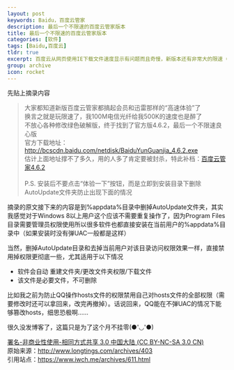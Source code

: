 ```yaml
---
layout: post
keywords: Baidu，百度云管家
description: 最后一个不限速的百度云管家版本
title: 最后一个不限速的百度云管家版本
categories: [软件]
tags: [Baidu,百度云]
tldr: true
excerpt: 百度云从网页使用IE下载文件速度显示有问题而且奇慢，新版本还有非常大的限速（壮哉我大校园网100M带宽），修改版并不放心使用，之前卸载新版本后用了网页很长时间简直要闹心死了于是还是打算用旧版的百度云并且限制其更新。
group: archive
icon: rocket
---
```


先贴上摘录内容
>大家都知道新版百度云管家都搞起会员和迅雷那样的“高速体验”了  
>换言之就是玩限速了，我100M电信光纤给我500K的速度也是醉了  
>不放心各种修改绿色破解版，终于找到了官方版4.6.2，最后一个不限速良心版  
>官方下载地址：http://bcscdn.baidu.com/netdisk/BaiduYunGuanjia_4.6.2.exe  
>估计上面地址撑不了多久，用的人多了肯定要被封杀，特此补档：<a href="http://pan.baidu.com/s/1eQeZwlW">百度云管家4.6.2</a>  
></br>
>P.S. 安装后不要点击“体验一下”按钮，而是立即到安装目录下删除AutoUpdate文件夹防止出现下面的情况

摘录的原文接下来的内容是到%appdata%目录中删掉AutoUpdate文件夹，其实我感觉对于Windows 8以上用户这个应该不需要重复操作了，因为Program Files目录需要管理员权限使用所以很多软件也都直接安装在当前用户的%appdata%目录中（如果安装时没有弹UAC一般都是这样）  

当然，删掉AutoUpdate目录和去掉当前用户对该目录访问权限效果一样，直接禁用掉权限更彻底一些，尤其适用于以下情况  
<ul>
<li>软件会自动 重建文件夹/更改文件夹权限/下载文件</li>
<li>该文件是必要文件，不可删除</li>
</ul>
比如我之前为防止QQ操作hosts文件的权限禁用自己对hosts文件的全部权限（需要修改时还可以拿回来，改完再撤掉）。话说回来，QQ能在不弹UAC的情况下能够篡改hosts，细思恐极啊……  

很久没发博客了，这篇只是为了这个月不挂零(●'◡'●)  

<i class="fa fa-creative-commons"></i><a href="http://creativecommons.org/licenses/by-nc-sa/3.0/cn/">署名-非商业性使用-相同方式共享 3.0 中国大陆 (CC BY-NC-SA 3.0 CN)</a>  
原始来源：http://www.longtings.com/archives/403  
引用站点：https://www.iwch.me/archives/611.html  
